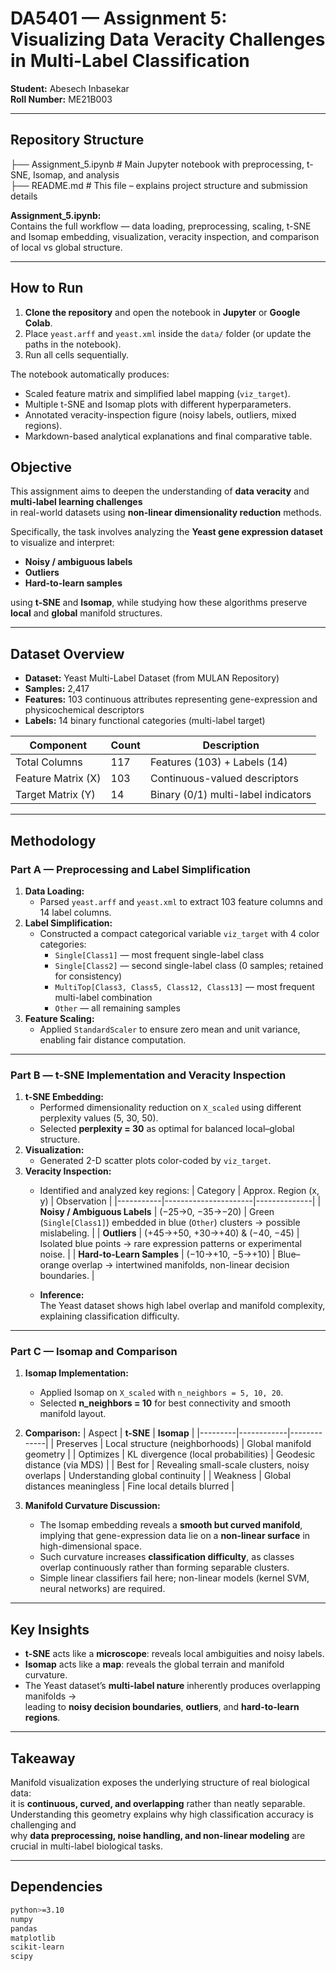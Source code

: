 # DA5401 — Assignment 5: Visualizing Data Veracity Challenges in Multi-Label Classification

**Student:** Abesech Inbasekar  
**Roll Number:** ME21B003  

---
## Repository Structure
├── Assignment_5.ipynb # Main Jupyter notebook with preprocessing, t-SNE, Isomap, and analysis  
├── README.md # This file – explains project structure and submission details

**Assignment_5.ipynb:**  
Contains the full workflow — data loading, preprocessing, scaling, t-SNE and Isomap embedding, visualization, veracity inspection, and comparison of local vs global structure.

---

## How to Run

1. **Clone the repository** and open the notebook in **Jupyter** or **Google Colab**.  
2. Place `yeast.arff` and `yeast.xml` inside the `data/` folder (or update the paths in the notebook).  
3. Run all cells sequentially.  

The notebook automatically produces:
- Scaled feature matrix and simplified label mapping (`viz_target`).  
- Multiple t-SNE and Isomap plots with different hyperparameters.  
- Annotated veracity-inspection figure (noisy labels, outliers, mixed regions).  
- Markdown-based analytical explanations and final comparative table.

## Objective

This assignment aims to deepen the understanding of **data veracity** and **multi-label learning challenges**  
in real-world datasets using **non-linear dimensionality reduction** methods.

Specifically, the task involves analyzing the **Yeast gene expression dataset** to visualize and interpret:
- **Noisy / ambiguous labels**  
- **Outliers**  
- **Hard-to-learn samples**

using **t-SNE** and **Isomap**, while studying how these algorithms preserve **local** and **global** manifold structures.

---

## Dataset Overview

- **Dataset:** Yeast Multi-Label Dataset (from MULAN Repository)  
- **Samples:** 2,417  
- **Features:** 103 continuous attributes representing gene-expression and physicochemical descriptors  
- **Labels:** 14 binary functional categories (multi-label target)

| Component | Count | Description |
|------------|--------|-------------|
| Total Columns | 117 | Features (103) + Labels (14) |
| Feature Matrix (X) | 103 | Continuous-valued descriptors |
| Target Matrix (Y) | 14 | Binary (0/1) multi-label indicators |

---

## Methodology

### **Part A — Preprocessing and Label Simplification**

1. **Data Loading:**  
   - Parsed `yeast.arff` and `yeast.xml` to extract 103 feature columns and 14 label columns.
2. **Label Simplification:**  
   - Constructed a compact categorical variable `viz_target` with 4 color categories:
     - `Single[Class1]` — most frequent single-label class  
     - `Single[Class2]` — second single-label class (0 samples; retained for consistency)  
     - `MultiTop[Class3, Class5, Class12, Class13]` — most frequent multi-label combination  
     - `Other` — all remaining samples
3. **Feature Scaling:**  
   - Applied `StandardScaler` to ensure zero mean and unit variance, enabling fair distance computation.

---

### **Part B — t-SNE Implementation and Veracity Inspection**

1. **t-SNE Embedding:**
   - Performed dimensionality reduction on `X_scaled` using different perplexity values (5, 30, 50).
   - Selected **perplexity = 30** as optimal for balanced local–global structure.
2. **Visualization:**
   - Generated 2-D scatter plots color-coded by `viz_target`.
3. **Veracity Inspection:**
   - Identified and analyzed key regions:
     | Category | Approx. Region (x, y) | Observation |
     |-----------|----------------------|--------------|
     | **Noisy / Ambiguous Labels** | (−25→0, −35→−20) | Green (`Single[Class1]`) embedded in blue (`Other`) clusters → possible mislabeling. |
     | **Outliers** | (+45→+50, +30→+40) & (−40, −45) | Isolated blue points → rare expression patterns or experimental noise. |
     | **Hard-to-Learn Samples** | (−10→+10, −5→+10) | Blue–orange overlap → intertwined manifolds, non-linear decision boundaries. |

   - **Inference:**  
     The Yeast dataset shows high label overlap and manifold complexity, explaining classification difficulty.

---

### **Part C — Isomap and Comparison**

1. **Isomap Implementation:**
   - Applied Isomap on `X_scaled` with `n_neighbors = 5, 10, 20`.  
   - Selected **n_neighbors = 10** for best connectivity and smooth manifold layout.

2. **Comparison:**
   | Aspect | **t-SNE** | **Isomap** |
   |---------|------------|-------------|
   | Preserves | Local structure (neighborhoods) | Global manifold geometry |
   | Optimizes | KL divergence (local probabilities) | Geodesic distance (via MDS) |
   | Best for | Revealing small-scale clusters, noisy overlaps | Understanding global continuity |
   | Weakness | Global distances meaningless | Fine local details blurred |

3. **Manifold Curvature Discussion:**
   - The Isomap embedding reveals a **smooth but curved manifold**,  
     implying that gene-expression data lie on a **non-linear surface** in high-dimensional space.  
   - Such curvature increases **classification difficulty**, as classes overlap continuously rather than forming separable clusters.  
   - Simple linear classifiers fail here; non-linear models (kernel SVM, neural networks) are required.

---

## Key Insights

- **t-SNE** acts like a **microscope**: reveals local ambiguities and noisy labels.  
- **Isomap** acts like a **map**: reveals the global terrain and manifold curvature.  
- The Yeast dataset’s **multi-label nature** inherently produces overlapping manifolds →  
  leading to **noisy decision boundaries**, **outliers**, and **hard-to-learn regions**.

---

## Takeaway

Manifold visualization exposes the underlying structure of real biological data:  
it is **continuous, curved, and overlapping** rather than neatly separable.  
Understanding this geometry explains why high classification accuracy is challenging and  
why **data preprocessing, noise handling, and non-linear modeling** are crucial in multi-label biological tasks.

---

## Dependencies

```bash
python>=3.10
numpy
pandas
matplotlib
scikit-learn
scipy


